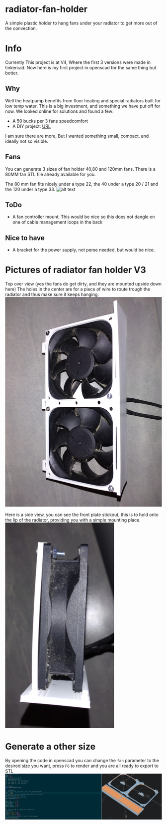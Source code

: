 # radiator-fan-holder
A simple plastic holder to hang fans under your radiator to get more out of the convection.

# Info

Currently This project is at V4, Where the first 3 versions were made in tinkercad.
Now here is my first project in openscad for the same thing but better.

## Why

Well the heatpump benefits from floor heating and special radiators built for low temp water. This is a big investment, and something we have put off for now. We looked online for solutions and found a few:
- A 50 bucks per 3 fans speedcomfort
- A DIY project: [URL](https://www.conrad.nl/info/guides/zelfbouwprojecten/cv-met-ventilatoren)

I am sure there are more, But I wanted something small, compact, and ideally not so visible.

## Fans

You can generate 3 sizes of fan holder 40,80 and 120mm fans.
There is a 80MM fan STL file already available for you.

The 80 mm fan fits nicely under a type 22, the 40 under a type 20 / 21 and the 120 under a type 33.
![alt text](https://www.radiatorendiscounter.nl/back-site/upload/shop_product_image/henrad-standaard-maatvoering_20181109102631709.jpg)

## ToDo
- A  fan controller mount, This would be nice so this does not dangle on one of cable management loops in the back

## Nice to have
- A bracket for the power supply, not perse needed, but would be nice.

# Pictures of radiator fan holder V3

Top over view (yes the fans do get dirty, and they are mounted upside down here) The holes in the center are for a piece of wire to route trough the radiator and thus make sure it keeps hanging.
![Top view](https://github.com/william-sy/radiator-fan-holder/blob/main/pictures/rad-1.JPG?raw=true)

Here is a side view, you can see the front plate stickout, this is to hold onto the lip of the radiator, providing you with a simple mounting place.
![side view](https://github.com/william-sy/radiator-fan-holder/blob/main/pictures/rad-2.png?raw=true)

# Generate a other size
By opening the code in openscad you can change the `fan` parameter to the desired size you want, press `F6` to render and you are all ready to export to STL
![Generate ](https://github.com/william-sy/radiator-fan-holder/blob/main/pictures/rad-3.png?raw=true)
